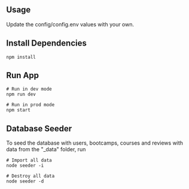 ## Usage

Update the config/config.env values with your own.

## Install Dependencies

```
npm install
```

## Run App

```
# Run in dev mode
npm run dev

# Run in prod mode
npm start
```

## Database Seeder

To seed the database with users, bootcamps, courses and reviews with data from the "\_data" folder, run

```
# Import all data
node seeder -i

# Destroy all data
node seeder -d
```
